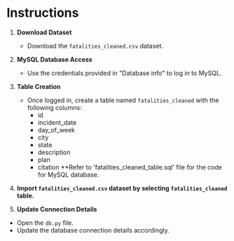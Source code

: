 # Instructions

1. **Download Dataset**
   - Download the `fatalities_cleaned.csv` dataset.
   
2. **MySQL Database Access**
   - Use the credentials provided in "Database info" to log in to MySQL.

3. **Table Creation**
   - Once logged in, create a table named `fatalities_cleaned` with the following columns:
     - id
     - incident_date
     - day_of_week
     - city
     - state
     - description
     - plan
     - citation
**Refer to 'fatalities_cleaned_table.sql' file for the code for MySQL database.
4. **Import `fatalities_cleaned.csv` dataset by selecting `fatalities_cleaned` table.**

5.  **Update Connection Details**
   - Open the `db.py` file.
   - Update the database connection details accordingly.

